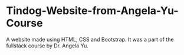 # Tindog-Website-from-Angela-Yu-Course
A website made using HTML, CSS and Bootstrap. It was a part of the fullstack course by Dr. Angela Yu.
